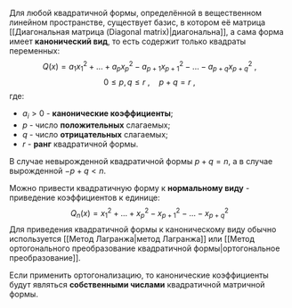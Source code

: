 Для любой квадратичной формы, определённой в вещественном линейном пространстве, существует базис, в котором её матрица [[Диагональная матрица (Diagonal matrix)|диагональна]], а сама форма имеет **канонический вид**, то есть содержит только квадраты переменных:$$Q(x)=a_1x_1^2+...+a_px_p^2-a_{p+1}x_{p+1}^2-...-a_{p+q}x_{p+q}^2\ ,$$$$0\leq p,q\leq r\ ,\quad p+q=r\ ,$$где:
- $a_i>0$ - **канонические коэффициенты**;
- $p$ - число **положительных** слагаемых;
- $q$ - число **отрицательных** слагаемых;
- $r$ - **ранг** квадратичной формы.

В случае невырожденной квадратичной формы $p+q=n$, а в случае вырожденной $-p+q<n$.

Можно привести квадратичную форму к **нормальному виду** - приведение коэффициентов к единице:$$Q_n(x)=x_1^2+...+x_p^2-x_{p+1}^2-...-x_{p+q}^2$$
Для приведения квадратичной формы к каноническому виду обычно используется [[Метод Лагранжа|метод Лагранжа]] или [[Метод ортогонального преобразование квадратичной формы|ортогональное преобразование]].

Если применить ортогонализацию, то канонические коэффициенты будут являться **собственными числами** квадратичной матричной формы.